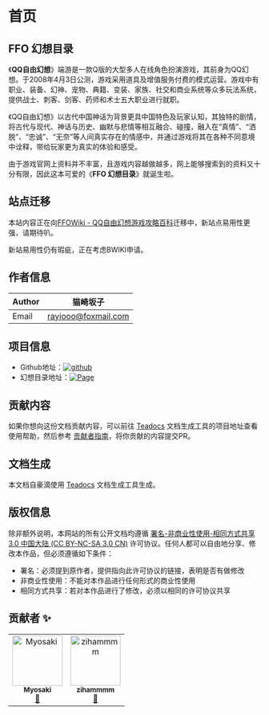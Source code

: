 # 首页

## FFO 幻想目录

《**QQ自由幻想**》端游是一款Q版的大型多人在线角色扮演游戏，其前身为QQ幻想。于2008年4月3日公测，游戏采用道具及增值服务付费的模式运营。游戏中有职业、装备、幻神、宠物、典籍、变装、家族、社交和商业系统等众多玩法系统，提供战士、刺客、剑客、药师和术士五大职业进行就职。

《QQ自由幻想》以古代中国神话为背景更具中国特色及玩家认知，其独特的剧情，将古代与现代、神话与历史、幽默与悲情等相互融合、碰撞，融入在“真情”、“洒脱”、“忠诚”、“无奈”等人间真实存在的情感中，并通过游戏将其在各种不同意境中诠释，带给玩家更为真实的体验和感受。

由于游戏官网上资料并不丰富，且游戏内容越做越多，网上能够搜索到的资料又十分有限，因此这本可爱的《**FFO 幻想目录**》就诞生啦。

## 站点迁移
本站内容正在向[FFOWiki - QQ自由幻想游戏攻略百科](http://ffo.gamekee.com/)迁移中，新站点易用性更强，请期待叭。

新站易用性仍有瑕疵，正在考虑BWIKI申请。

## 作者信息

| Author | 猫崎坂子            |
| ------ | ------------------- |
| Email  | rayiooo@foxmail.com |

## 项目信息

- Github地址：[![github](https://img.shields.io/badge/Link-Github-green)](https://github.com/ffobook/ffobook)
- 幻想目录地址：[![Page](https://img.shields.io/badge/Link-ffobook.github.io-green)](https://ffobook.github.io)

## 贡献内容

如果你想向这份文档贡献内容，可以前往 [Teadocs](https://github.com/teadocs/teadocs) 文档生成工具的项目地址查看使用帮助，然后参考 [贡献者指南](https://github.com/ffobook/ffobook/blob/master/CONTRIBUTING.md)，将你贡献的内容提交PR。

## 文档生成

本文档自豪滴使用 [Teadocs](https://github.com/teadocs/teadocs) 文档生成工具生成。

## 版权信息

除非额外说明，本网站的所有公开文档均遵循 [署名-非商业性使用-相同方式共享 3.0 中国大陆 (CC BY-NC-SA 3.0 CN)](https://creativecommons.org/licenses/by-nc-sa/3.0/cn/) 许可协议。任何人都可以自由地分享、修改本作品，但必须遵循如下条件：

- 署名：必须提到原作者，提供指向此许可协议的链接，表明是否有做修改
- 非商业性使用：不能对本作品进行任何形式的商业性使用
- 相同方式共享：若对本作品进行了修改，必须以相同的许可协议共享

## 贡献者 ✨

<!-- ALL-CONTRIBUTORS-LIST:START - Do not remove or modify this section -->
<!-- prettier-ignore -->
<table>
  <tr>
    <td align="center"><a href="https://github.com/rayiooo"><img src="https://avatars1.githubusercontent.com/u/38482240?v=4" width="100px;" alt="Myosaki"/><br /><sub><b>Myosaki</b></sub></a><br /><a href="https://github.com/ffobook/ffobook/commits?author=rayiooo" title="Documentation">📖</a></td>
    <td align="center"><a href="https://github.com/zihammmm"><img src="https://avatars3.githubusercontent.com/u/38834655?v=4" width="100px;" alt="zihammmm"/><br /><sub><b>zihammmm</b></sub></a><br /><a href="https://github.com/ffobook/ffobook/commits?author=zihammmm" title="Documentation">📖</a></td>
  </tr>
</table>

<!-- ALL-CONTRIBUTORS-LIST:END -->